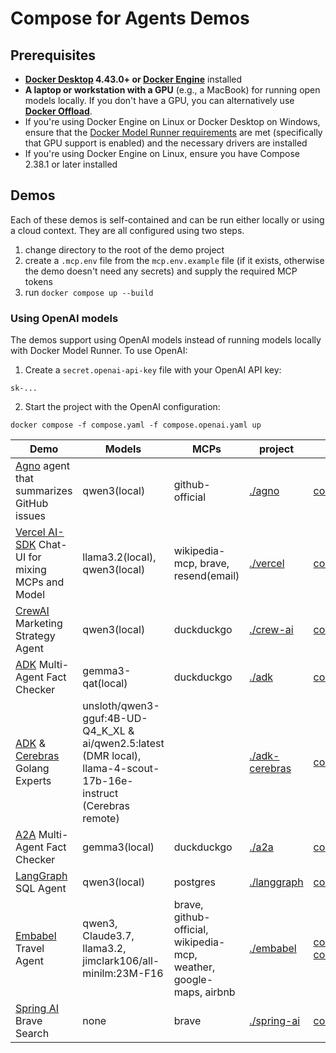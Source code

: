 # Compose for Agents Demos

## Prerequisites

+ **[Docker Desktop](https://www.docker.com/products/docker-desktop/) 4.43.0+ or [Docker Engine](https://docs.docker.com/engine/)** installed
+ **A laptop or workstation with a GPU** (e.g., a MacBook) for running open models locally. If you don't have a GPU, you can alternatively use [**Docker Offload**]( https://www.docker.com/products/docker-offload).
+ If you're using Docker Engine on Linux or Docker Desktop on Windows, ensure that the [Docker Model Runner requirements](https://docs.docker.com/ai/model-runner/) are met (specifically that GPU support is enabled) and the necessary drivers are installed
+ If you're using Docker Engine on Linux, ensure you have Compose 2.38.1 or later installed

## Demos

Each of these demos is self-contained and can be run either locally or using a cloud context. They are all configured using two steps.

1. change directory to the root of the demo project
1. create a `.mcp.env` file from the `mcp.env.example` file (if it exists, otherwise the demo doesn't need any secrets) and supply the required MCP tokens
1. run `docker compose up --build`

### Using OpenAI models

The demos support using OpenAI models instead of running models locally with Docker Model Runner. To use OpenAI:
1. Create a `secret.openai-api-key` file with your OpenAI API key:

```
sk-...
```
2. Start the project with the OpenAI configuration:

```
docker compose -f compose.yaml -f compose.openai.yaml up
```

| Demo | Models | MCPs | project | compose |
| ---- | ---- | ---- | ---- | ---- |
| [Agno](https://github.com/agno-agi/agno) agent that summarizes GitHub issues | qwen3(local) | github-official | [./agno](./agno) | [compose.yaml](./agno/compose.yaml) |
| [Vercel AI-SDK](https://github.com/vercel/ai) Chat-UI for mixing MCPs and Model | llama3.2(local), qwen3(local) | wikipedia-mcp, brave, resend(email) | [./vercel](./vercel) | [compose.yaml](https://github.com/slimslenderslacks/scira-mcp-chat/blob/main/compose.yaml) |
| [CrewAI](https://github.com/crewAIInc/crewAI) Marketing Strategy Agent | qwen3(local) | duckduckgo | [./crew-ai](./crew-ai) | [compose.yaml](https://github.com/docker/compose-agents-demo/blob/main/crew-ai/compose.yaml) |
| [ADK](https://github.com/google/adk-python) Multi-Agent Fact Checker | gemma3-qat(local) | duckduckgo | [./adk](./adk) | [compose.yaml](./adk/compose.yaml) |
| [ADK](https://github.com/google/adk-python) & [Cerebras](https://www.cerebras.ai/) Golang Experts | unsloth/qwen3-gguf:4B-UD-Q4_K_XL & ai/qwen2.5:latest (DMR local), llama-4-scout-17b-16e-instruct (Cerebras remote) |  | [./adk-cerebras](./adk-cerebras) | [compose.yml](./adk-cerebras/compose.yml) | 
| [A2A](https://github.com/a2a-agents/agent2agent) Multi-Agent Fact Checker | gemma3(local) | duckduckgo | [./a2a](./a2a) | [compose.yaml](./a2a/compose.yaml) | 
| [LangGraph](https://github.com/langchain-ai/langgraph) SQL Agent | qwen3(local) | postgres | [./langgraph](./langgraph) | [compose.yaml](./langgraph/compose.yaml) |
| [Embabel](https://github.com/embabel/embabel-agent) Travel Agent | qwen3, Claude3.7, llama3.2, jimclark106/all-minilm:23M-F16 | brave, github-official, wikipedia-mcp, weather, google-maps, airbnb | [./embabel](./embabel) | [compose.yaml](https://github.com/embabel/travel-planner-agent/blob/main/compose.yaml) and [compose.dmr.yaml](https://github.com/embabel/travel-planner-agent/blob/main/compose.dmr.yaml) |
| [Spring AI](https://spring.io/projects/spring-ai) Brave Search | none | brave | [./spring-ai](./spring-ai) | [compose.yaml](./spring-ai/compose.yaml) |

